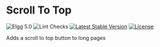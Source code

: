 Scroll To Top
=============

![Elgg 5.0](https://img.shields.io/badge/Elgg-5.0-green.svg)
![Lint Checks](https://github.com/ColdTrick/scroll_to_top/actions/workflows/lint.yml/badge.svg?event=push)
[![Latest Stable Version](https://poser.pugx.org/coldtrick/scroll_to_top/v/stable.svg)](https://packagist.org/packages/coldtrick/scroll_to_top)
[![License](https://poser.pugx.org/coldtrick/scroll_to_top/license.svg)](https://packagist.org/packages/coldtrick/scroll_to_top)

Adds a scroll to top button to long pages
